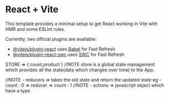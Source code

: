 # React + Vite

This template provides a minimal setup to get React working in Vite with HMR and some ESLint rules.

Currently, two official plugins are available:

- [@vitejs/plugin-react](https://github.com/vitejs/vite-plugin-react/blob/main/packages/plugin-react/README.md) uses [Babel](https://babeljs.io/) for Fast Refresh
- [@vitejs/plugin-react-swc](https://github.com/vitejs/vite-plugin-react-swc) uses [SWC](https://swc.rs/) for Fast Refresh

STORE => {
    count,product
}
//NOTE store is a global state management which provides all the state(data which changes over time) to the App.

//NOTE - reducers => takes the old state and return the updated state 
            eg - count : 0 => reducer => count : 1
//NOTE - actions => javascript object which have a type 